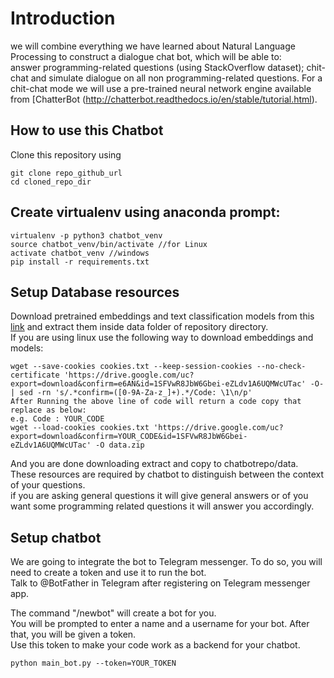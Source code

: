 # Introduction  

we will combine everything we have learned about Natural Language Processing to construct
a dialogue chat bot, which will be able to:   
answer programming-related questions (using StackOverflow dataset);
chit-chat and simulate dialogue on all non programming-related questions.
For a chit-chat mode we will use a pre-trained neural network engine available from [ChatterBot (http://chatterbot.readthedocs.io/en/stable/tutorial.html).   
## How to use this Chatbot
Clone this repository using  
```
git clone repo_github_url
cd cloned_repo_dir
```
## Create virtualenv using anaconda prompt:
```
virtualenv -p python3 chatbot_venv
source chatbot_venv/bin/activate //for Linux
activate chatbot_venv //windows 
pip install -r requirements.txt
```  
## Setup Database resources 
Download pretrained embeddings and text classification models from this [link](https://drive.google.com/file/d/1SFVwR8JbW6Gbei-eZLdv1A6UQMWcUTac/view?usp=sharing) 
and extract them inside data folder of repository directory.   
If you are using linux use the following way to download embeddings and models:
```
wget --save-cookies cookies.txt --keep-session-cookies --no-check-certificate 'https://drive.google.com/uc?export=download&confirm=e6AN&id=1SFVwR8JbW6Gbei-eZLdv1A6UQMWcUTac' -O- | sed -rn 's/.*confirm=([0-9A-Za-z_]+).*/Code: \1\n/p'
After Running the above line of code will return a code copy that replace as below: 
e.g. Code : YOUR_CODE
wget --load-cookies cookies.txt 'https://drive.google.com/uc?export=download&confirm=YOUR_CODE&id=1SFVwR8JbW6Gbei-eZLdv1A6UQMWcUTac' -O data.zip
```    
And you are done downloading extract and copy to chatbotrepo/data.   
These resources are required by chatbot to distinguish between the context of your questions.    
if you are asking general questions it will give general answers or of you want some programming related questions
it will answer you accordingly.    
## Setup chatbot
We are going to integrate the bot to Telegram messenger. To do so, you will need to create a 
token and use it to run the bot.    
Talk to @BotFather in Telegram after registering on Telegram messenger app. 

The command "/newbot" will create a bot for you.     
You will be prompted to enter a name and a username for your bot. After that, you will be given a token.    
Use this token to make your code work as a backend for your chatbot.    
```
python main_bot.py --token=YOUR_TOKEN
```

